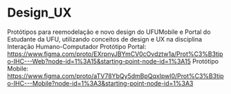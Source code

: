 # Design_UX
Protótipos para reemodelação e novo design do UFUMobile e Portal do Estudante da UFU, utilizando conceitos de design e UX na disciplina Interação Humano-Computador
Protótipo Portal: https://www.figma.com/proto/EXrpnyJBYmCV0cOvdztw1a/Prot%C3%B3tipo-IHC---Web?node-id=1%3A15&starting-point-node-id=1%3A15
Protótipo Mobile: https://www.figma.com/proto/aTV78YbQy5dmBpQqxIpwl0/Prot%C3%B3tipo-IHC---Mobile?node-id=1%3A3&starting-point-node-id=1%3A3
